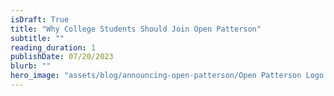 ```yaml
---
isDraft: True
title: "Why College Students Should Join Open Patterson"
subtitle: ""
reading_duration: 1
publishDate: 07/20/2023
blurb: ""
hero_image: "assets/blog/announcing-open-patterson/Open Patterson Logo.png"
---
```

